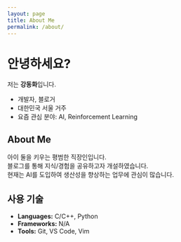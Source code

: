 ```yaml
---
layout: page
title: About Me
permalink: /about/
---
```


# 안녕하세요?
저는 **강동화**입니다.

- 개발자, 블로거
- 대한민국 서울 거주
- 요즘 관심 분야: AI, Reinforcement Learning

## About Me
아이 둘을 키우는 평범한 직장인입니다.  
블로그를 통해 지식/경험을 공유하고자 개설하였습니다.  
현재는 AI를 도입하여 생산성을 향상하는 업무에 관심이 많습니다.  

## 사용 기술
- **Languages:** C/C++, Python
- **Frameworks:** N/A
- **Tools:** Git, VS Code, Vim
